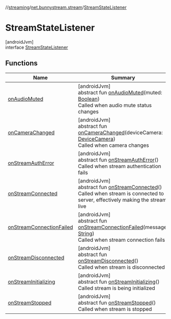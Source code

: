//[streaming](../../../index.md)/[net.bunnystream.stream](../index.md)/[StreamStateListener](index.md)

# StreamStateListener

[androidJvm]\
interface [StreamStateListener](index.md)

## Functions

| Name | Summary |
|---|---|
| [onAudioMuted](on-audio-muted.md) | [androidJvm]<br>abstract fun [onAudioMuted](on-audio-muted.md)(muted: [Boolean](https://kotlinlang.org/api/latest/jvm/stdlib/kotlin/-boolean/index.html))<br>Called when audio mute status changes |
| [onCameraChanged](on-camera-changed.md) | [androidJvm]<br>abstract fun [onCameraChanged](on-camera-changed.md)(deviceCamera: [DeviceCamera](../-device-camera/index.md))<br>Called when camera changes |
| [onStreamAuthError](on-stream-auth-error.md) | [androidJvm]<br>abstract fun [onStreamAuthError](on-stream-auth-error.md)()<br>Called when stream authentication fails |
| [onStreamConnected](on-stream-connected.md) | [androidJvm]<br>abstract fun [onStreamConnected](on-stream-connected.md)()<br>Called when stream is connected to server, effectively making the stream live |
| [onStreamConnectionFailed](on-stream-connection-failed.md) | [androidJvm]<br>abstract fun [onStreamConnectionFailed](on-stream-connection-failed.md)(message: [String](https://kotlinlang.org/api/latest/jvm/stdlib/kotlin/-string/index.html))<br>Called when stream connection fails |
| [onStreamDisconnected](on-stream-disconnected.md) | [androidJvm]<br>abstract fun [onStreamDisconnected](on-stream-disconnected.md)()<br>Called when stream is disconnected |
| [onStreamInitializing](on-stream-initializing.md) | [androidJvm]<br>abstract fun [onStreamInitializing](on-stream-initializing.md)()<br>Called stream is being initialized |
| [onStreamStopped](on-stream-stopped.md) | [androidJvm]<br>abstract fun [onStreamStopped](on-stream-stopped.md)()<br>Called when stream is stopped |
